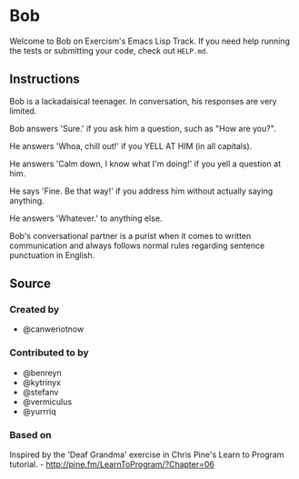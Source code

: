# Bob

Welcome to Bob on Exercism's Emacs Lisp Track.
If you need help running the tests or submitting your code, check out `HELP.md`.

## Instructions

Bob is a lackadaisical teenager. In conversation, his responses are very limited.

Bob answers 'Sure.' if you ask him a question, such as "How are you?".

He answers 'Whoa, chill out!' if you YELL AT HIM (in all capitals).

He answers 'Calm down, I know what I'm doing!' if you yell a question at him.

He says 'Fine. Be that way!' if you address him without actually saying
anything.

He answers 'Whatever.' to anything else.

Bob's conversational partner is a purist when it comes to written communication and always follows normal rules regarding sentence punctuation in English.

## Source

### Created by

- @canweriotnow

### Contributed to by

- @benreyn
- @kytrinyx
- @stefanv
- @vermiculus
- @yurrriq

### Based on

Inspired by the 'Deaf Grandma' exercise in Chris Pine's Learn to Program tutorial. - http://pine.fm/LearnToProgram/?Chapter=06